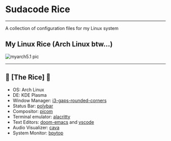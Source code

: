 # Sudacode Rice

---

A collection of configuration files for my Linux system

## My Linux Rice (Arch Linux btw...)

![myarch5.1 pic](https://imgur.com/0pkvR3g.png)

---

## 🍚 [The Rice]  🍚

- OS: Arch Linux
- DE: KDE Plasma
- Window Manager: [i3-gaps-rounded-corners](https://aur.archlinux.org/packages/i3-gaps-rounded-git/ "i3-pags-rounded-git AUR page")
- Status Bar: [polybar](https://aur.archlinux.org/packages/polybar/ "polybar AUR page")
- Compositor: [picom](https://www.archlinux.org/packages/community/x86_64/picom/ "picom AUR page")
- Terminal emulator: [alacritty](https://github.com/alacritty/alacritty)
- Text Editors: [doom-emacs](https://github.com/hlissner/doom-emacs "doom-emacs github page") and [vscode](https://aur.archlinux.org/packages/visual-studio-code-bin/?O=10&PP=10 "vscode AUR page")
- Audio Visualizer: [cava](https://aur.archlinux.org/packages/cava-git/ "cava AUR page")
- System Monitor: [bpytop](https://github.com/aristocratos/bpytop)
